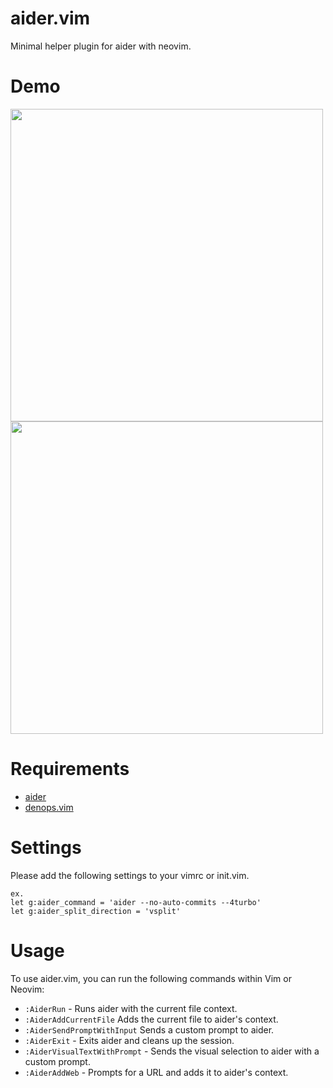 # aider.vim

Minimal helper plugin for aider with neovim.

# Demo

<img src="./demo/demo.gif" width="500">

<img src="./demo/demo_visual_mode.gif" width="500">

# Requirements

- [aider](https://github.com/paul-gauthier/aider)
- [denops.vim](https://github.com/vim-denops/denops.vim)

# Settings

Please add the following settings to your vimrc or init.vim.

```vim
ex.
let g:aider_command = 'aider --no-auto-commits --4turbo'
let g:aider_split_direction = 'vsplit'
```

# Usage

To use aider.vim, you can run the following commands within Vim or Neovim:

- `:AiderRun` - Runs aider with the current file context.
- `:AiderAddCurrentFile` Adds the current file to aider's context.
- `:AiderSendPromptWithInput` Sends a custom prompt to aider.
- `:AiderExit` - Exits aider and cleans up the session.
- `:AiderVisualTextWithPrompt` - Sends the visual selection to aider with a  custom prompt.
- `:AiderAddWeb` - Prompts for a URL and adds it to aider's context.
